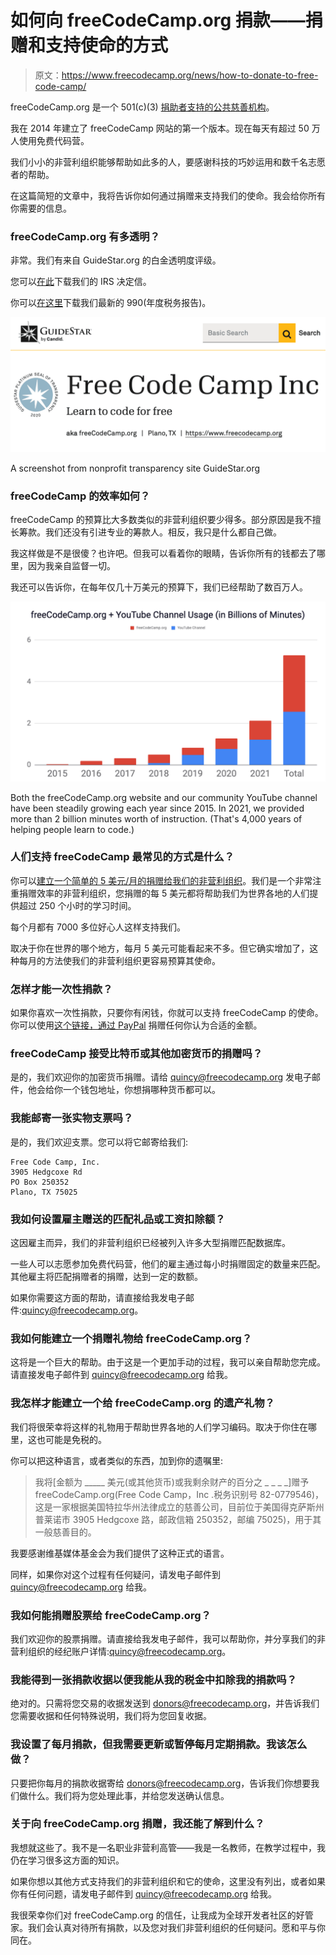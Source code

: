 # 如何向 freeCodeCamp.org 捐款——捐赠和支持使命的方式

> 原文：<https://www.freecodecamp.org/news/how-to-donate-to-free-code-camp/>

freeCodeCamp.org 是一个 501(c)(3) [捐助者支持的公共慈善机构](https://www.freecodecamp.org/donate/)。

我在 2014 年建立了 freeCodeCamp 网站的第一个版本。现在每天有超过 50 万人使用免费代码营。

我们小小的非营利组织能够帮助如此多的人，要感谢科技的巧妙运用和数千名志愿者的帮助。

在这篇简短的文章中，我将告诉你如何通过捐赠来支持我们的使命。我会给你所有你需要的信息。

### freeCodeCamp.org 有多透明？

非常。我们有来自 GuideStar.org 的白金透明度评级。

您可以[在此](https://s3.amazonaws.com/freecodecamp/Free+Code+Camp+Inc+IRS+Determination+Letter.pdf)下载我们的 IRS 决定信。

你可以[在这里](https://freecodecamp.s3.amazonaws.com/freeCodeCamp+2019+f990.pdf)下载我们最新的 990(年度税务报告)。

![Free_Code_Camp_Inc_-_GuideStar_Profile](img/4df1005004827c6c73b2ece5671918eb.png)

A screenshot from nonprofit transparency site GuideStar.org

### freeCodeCamp 的效率如何？

freeCodeCamp 的预算比大多数类似的非营利组织要少得多。部分原因是我不擅长筹款。我们还没有引进专业的筹款人。相反，我只是什么都自己做。

我这样做是不是很傻？也许吧。但我可以看着你的眼睛，告诉你所有的钱都去了哪里，因为我亲自监督一切。

我还可以告诉你，在每年仅几十万美元的预算下，我们已经帮助了数百万人。

![freeCodeCamp_historic_usage_-_Google_Sheets-7](img/627cbfdf29ef377b46b73ab33d45301f.png)

Both the freeCodeCamp.org website and our community YouTube channel have been steadily growing each year since 2015\. In 2021, we provided more than 2 billion minutes worth of instruction. (That's 4,000 years of helping people learn to code.)

### 人们支持 freeCodeCamp 最常见的方式是什么？

你可以[建立一个简单的 5 美元/月的捐赠给我们的非营利组织](https://freecodecamp.org/donate/)。我们是一个非常注重捐赠效率的非营利组织，您捐赠的每 5 美元都将帮助我们为世界各地的人们提供超过 250 个小时的学习时间。

每个月都有 7000 多位好心人这样支持我们。

取决于你在世界的哪个地方，每月 5 美元可能看起来不多。但它确实增加了，这种每月的方法使我们的非营利组织更容易预算其使命。

### 怎样才能一次性捐款？

如果你喜欢一次性捐款，只要你有闲钱，你就可以支持 freeCodeCamp 的使命。你可以使用[这个链接，通过 PayPal](https://paypal.me/freecodecamp) 捐赠任何你认为合适的金额。

### freeCodeCamp 接受比特币或其他加密货币的捐赠吗？

是的，我们欢迎你的加密货币捐赠。请给 quincy@freecodecamp.org 发电子邮件，他会给你一个钱包地址，你想捐哪种货币都可以。

### 我能邮寄一张实物支票吗？

是的，我们欢迎支票。您可以将它邮寄给我们:

```
Free Code Camp, Inc.
3905 Hedgcoxe Rd
PO Box 250352
Plano, TX 75025
```

### 我如何设置雇主赠送的匹配礼品或工资扣除额？

这因雇主而异，我们的非营利组织已经被列入许多大型捐赠匹配数据库。

一些人可以志愿参加免费代码营，他们的雇主通过每小时捐赠固定的数量来匹配。其他雇主将匹配捐赠者的捐赠，达到一定的数额。

如果你需要这方面的帮助，请直接给我发电子邮件:quincy@freecodecamp.org。

### 我如何能建立一个捐赠礼物给 freeCodeCamp.org？

这将是一个巨大的帮助。由于这是一个更加手动的过程，我可以亲自帮助您完成。请直接发电子邮件到 quincy@freecodecamp.org 给我。

### 我怎样才能建立一个给 freeCodeCamp.org 的遗产礼物？

我们将很荣幸将这样的礼物用于帮助世界各地的人们学习编码。取决于你住在哪里，这也可能是免税的。

你可以把这种语言，或者类似的东西，加到你的遗嘱里:

> 我将[金额为 _____ 美元(或其他货币)或我剩余财产的百分之 _ _ _ _]赠予 freeCodeCamp.org(Free Code Camp，Inc .税务识别号 82-0779546)，这是一家根据美国特拉华州法律成立的慈善公司，目前位于美国得克萨斯州普莱诺市 3905 Hedgcoxe 路，邮政信箱 250352，邮编 75025)，用于其一般慈善目的。

我要感谢维基媒体基金会为我们提供了这种正式的语言。

同样，如果你对这个过程有任何疑问，请发电子邮件到 quincy@freecodecamp.org 给我。

### 我如何能捐赠股票给 freeCodeCamp.org？

我们欢迎你的股票捐赠。请直接给我发电子邮件，我可以帮助你，并分享我们的非营利组织的经纪账户详情:quincy@freecodecamp.org。

### 我能得到一张捐款收据以便我能从我的税金中扣除我的捐款吗？

绝对的。只需将您交易的收据发送到 donors@freecodecamp.org，并告诉我们您需要收据和任何特殊说明，我们将为您回复收据。

### 我设置了每月捐款，但我需要更新或暂停每月定期捐款。我该怎么做？

只要把你每月的捐款收据寄给 donors@freecodecamp.org，告诉我们你想要我们做什么。我们将为您处理此事，并给您发送确认信息。

### 关于向 freeCodeCamp.org 捐赠，我还能了解到什么？

我想就这些了。我不是一名职业非营利高管——我是一名教师，在教学过程中，我仍在学习很多这方面的知识。

如果你想以其他方式支持我们的非营利组织和它的使命，这里没有列出，或者如果你有任何问题，请发电子邮件到 quincy@freecodecamp.org 给我。

我很荣幸你们对 freeCodeCamp.org 的信任，让我成为全球开发者社区的好管家。我们会认真对待所有捐款，以及您对我们非营利组织的任何疑问。愿和平与你同在。